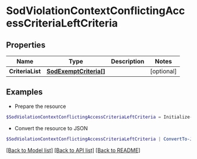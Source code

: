 # SodViolationContextConflictingAccessCriteriaLeftCriteria
## Properties

Name | Type | Description | Notes
------------ | ------------- | ------------- | -------------
**CriteriaList** | [**SodExemptCriteria[]**](SodExemptCriteria.md) |  | [optional] 

## Examples

- Prepare the resource
```powershell
$SodViolationContextConflictingAccessCriteriaLeftCriteria = Initialize-PSSailpointBetaSodViolationContextConflictingAccessCriteriaLeftCriteria  -CriteriaList null
```

- Convert the resource to JSON
```powershell
$SodViolationContextConflictingAccessCriteriaLeftCriteria | ConvertTo-JSON
```

[[Back to Model list]](../README.md#documentation-for-models) [[Back to API list]](../README.md#documentation-for-api-endpoints) [[Back to README]](../README.md)

